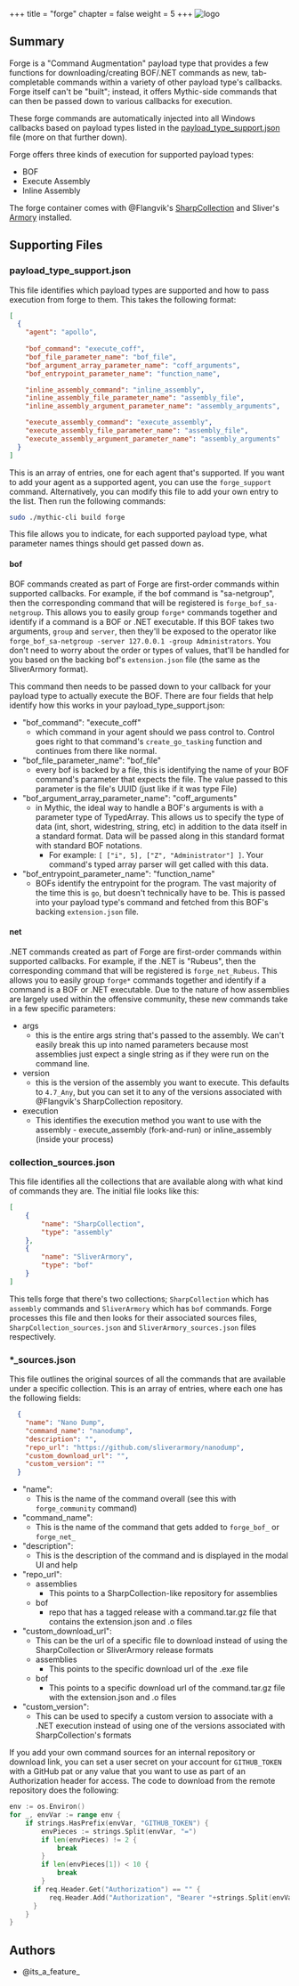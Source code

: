 +++
title = "forge"
chapter = false
weight = 5
+++
![logo](/agents/forge/forge.svg?width=200px)
## Summary

Forge is a "Command Augmentation" payload type that provides a few functions for downloading/creating BOF/.NET commands as new, tab-completable commands within a variety of other payload type's callbacks.
Forge itself can't be "built"; instead, it offers Mythic-side commands that can then be passed down to various callbacks for execution.

These forge commands are automatically injected into all Windows callbacks based on payload types listed in the [payload_type_support.json](#payload_type_supportjson) file (more on that further down).

Forge offers three kinds of execution for supported payload types:
* BOF
* Execute Assembly
* Inline Assembly

The forge container comes with @Flangvik's [SharpCollection](https://github.com/Flangvik/SharpCollection) and Sliver's [Armory](https://github.com/sliverarmory/armory/blob/master/armory.json) installed.


## Supporting Files

### payload_type_support.json

This file identifies which payload types are supported and how to pass execution from forge to them.
This takes the following format:
```json
[
  {
    "agent": "apollo",
    
    "bof_command": "execute_coff",
    "bof_file_parameter_name": "bof_file",
    "bof_argument_array_parameter_name": "coff_arguments",
    "bof_entrypoint_parameter_name": "function_name",

    "inline_assembly_command": "inline_assembly",
    "inline_assembly_file_parameter_name": "assembly_file",
    "inline_assembly_argument_parameter_name": "assembly_arguments",

    "execute_assembly_command": "execute_assembly",
    "execute_assembly_file_parameter_name": "assembly_file",
    "execute_assembly_argument_parameter_name": "assembly_arguments"
  }
]
```
This is an array of entries, one for each agent that's supported. If you want to add your agent as a supported agent, you can use the `forge_support` command. Alternatively, you can modify this file to add your own entry to the list. Then run the following commands:
```bash
sudo ./mythic-cli build forge
```

This file allows you to indicate, for each supported payload type, what parameter names things should get passed down as.

#### bof

BOF commands created as part of Forge are first-order commands within supported callbacks. For example, if the bof command is "sa-netgroup", then the corresponding command that will be registered is `forge_bof_sa-netgroup`.
This allows you to easily group `forge*` commands together and identify if a command is a BOF or .NET executable. If this BOF takes two arguments, `group` and `server`, then they'll be exposed to the operator like 
`forge_bof_sa-netgroup -server 127.0.0.1 -group Administrators`. You don't need to worry about the order or types of values, that'll be handled for you based on the backing bof's `extension.json` file (the same as the SliverArmory format).

This command then needs to be passed down to your callback for your payload type to actually execute the BOF. There are four fields that help identify how this works in your payload_type_support.json:
* "bof_command": "execute_coff"
  * which command in your agent should we pass control to. Control goes right to that command's `create_go_tasking` function and continues from there like normal. 
* "bof_file_parameter_name": "bof_file"
  * every bof is backed by a file, this is identifying the name of your BOF command's parameter that expects the file. The value passed to this parameter is the file's UUID (just like if it was type File)
* "bof_argument_array_parameter_name": "coff_arguments"
  * in Mythic, the ideal way to handle a BOF's arguments is with a parameter type of TypedArray. This allows us to specify the type of data (int, short, widestring, string, etc) in addition to the data itself in a standard format. Data will be passed along in this standard format with standard BOF notations.
    * For example: `[ ["i", 5], ["Z", "Administrator"] ]`. Your command's typed array parser will get called with this data.
* "bof_entrypoint_parameter_name": "function_name"
  * BOFs identify the entrypoint for the program. The vast majority of the time this is `go`, but doesn't technically have to be. This is passed into your payload type's command and fetched from this BOF's backing `extension.json` file.

#### net

.NET commands created as part of Forge are first-order commands within supported callbacks. For example, if the .NET is "Rubeus", then the corresponding command that will be registered is `forge_net_Rubeus`.
This allows you to easily group `forge*` commands together and identify if a command is a BOF or .NET executable. Due to the nature of how assemblies are largely used within the offensive community,
these new commands take in a few specific parameters:

* args 
  * this is the entire args string that's passed to the assembly. We can't easily break this up into named parameters because most assemblies just expect a single string as if they were run on the command line.
* version
  * this is the version of the assembly you want to execute. This defaults to `4.7_Any`, but you can set it to any of the versions associated with @Flangvik's SharpCollection repository.
* execution
  * This identifies the execution method you want to use with the assembly - execute_assembly (fork-and-run) or inline_assembly (inside your process)

### collection_sources.json

This file identifies all the collections that are available along with what kind of commands they are. The initial file looks like this:

```json
[
	{
		"name": "SharpCollection",
		"type": "assembly"
	},
	{
		"name": "SliverArmory",
		"type": "bof"
	}
]
```

This tells forge that there's two collections; `SharpCollection` which has `assembly` commands and `SliverArmory` which has `bof` commands.
Forge processes this file and then looks for their associated sources files, `SharpCollection_sources.json` and `SliverArmory_sources.json` files respectively.

### *_sources.json

This file outlines the original sources of all the commands that are available under a specific collection. This is an array of entries, where each one has the following fields:
```json
  {
    "name": "Nano Dump",
    "command_name": "nanodump",
    "description": "",
    "repo_url": "https://github.com/sliverarmory/nanodump",
    "custom_download_url": "", 
    "custom_version": ""
  }
```
* "name":
  * This is the name of the command overall (see this with `forge_community` command)
* "command_name":
  * This is the name of the command that gets added to `forge_bof_` or `forge_net_`
* "description":
  * This is the description of the command and is displayed in the modal UI and help
* "repo_url":
  * assemblies
    * This points to a SharpCollection-like repository for assemblies
  * bof
    * repo that has a tagged release with a command.tar.gz file that contains the extension.json and .o files
* "custom_download_url":
  * This can be the url of a specific file to download instead of using the SharpCollection or SliverArmory release formats
  * assemblies
    * This points to the specific download url of the .exe file
  * bof
    * This points to a specific download url of the command.tar.gz file with the extension.json and .o files
* "custom_version":
  * This can be used to specify a custom version to associate with a .NET execution instead of using one of the versions associated with SharpCollection's formats

If you add your own command sources for an internal repository or download link, you can set a user secret on your account for `GITHUB_TOKEN` with a GitHub pat or any value that you want to use as part of an Authorization header for access. The code to download from the remote repository does the following:
```go
env := os.Environ()
for _, envVar := range env {
    if strings.HasPrefix(envVar, "GITHUB_TOKEN") {
        envPieces := strings.Split(envVar, "=")
        if len(envPieces) != 2 {
            break
        }
        if len(envPieces[1]) < 10 {
            break
        }
      if req.Header.Get("Authorization") == "" {
          req.Header.Add("Authorization", "Bearer "+strings.Split(envVar, "=")[1])
      }
    }
}
```
## Authors
- @its_a_feature_

